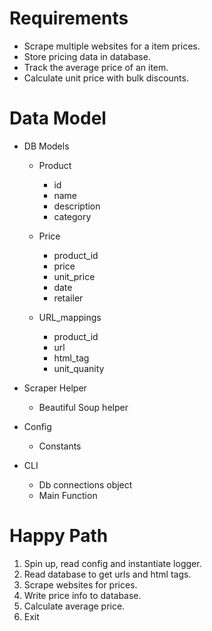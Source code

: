 # Requirements

* Scrape multiple websites for a item prices.
* Store pricing data in database.
* Track the average price of an item.
* Calculate unit price with bulk discounts.


# Data Model

* DB Models
    * Product
        * id
        * name
        * description
        * category

    * Price
        * product_id
        * price
        * unit_price
        * date
        * retailer

    * URL_mappings
        * product_id
        * url
        * html_tag
        * unit_quanity


* Scraper Helper
    * Beautiful Soup helper

* Config
    * Constants

* CLI
    * Db connections object
    * Main Function


# Happy Path
 1. Spin up, read config and instantiate logger.
 2. Read database to get urls and html tags.
 3. Scrape websites for prices.
 4. Write price info to database.
 5. Calculate average price.
 6. Exit
